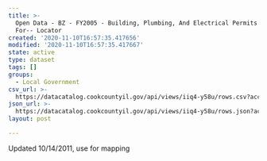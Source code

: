 ```yaml
---
title: >-
  Open Data - BZ - FY2005 - Building, Plumbing, And Electrical Permits Applied
  For-- Locator
created: '2020-11-10T16:57:35.417656'
modified: '2020-11-10T16:57:35.417667'
state: active
type: dataset
tags: []
groups:
  - Local Government
csv_url: >-
  https://datacatalog.cookcountyil.gov/api/views/iiq4-y58u/rows.csv?accessType=DOWNLOAD
json_url: >-
  https://datacatalog.cookcountyil.gov/api/views/iiq4-y58u/rows.json?accessType=DOWNLOAD
layout: post

---
```

Updated 10/14/2011, use for mapping
